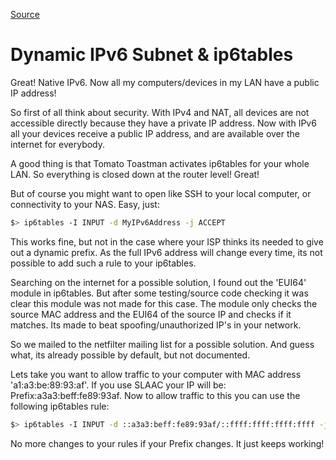 [Source](http://blog.dupondje.be/?p=17 "Permalink to Dynamic IPv6 Subnet & ip6tables")

# Dynamic IPv6 Subnet & ip6tables

Great! Native IPv6. Now all my computers/devices in my LAN have a public IP address!

So first of all think about security.
With IPv4 and NAT, all devices are not accessible directly because they have a private IP address.
Now with IPv6 all your devices receive a public IP address, and are available over the internet for everybody.

A good thing is that Tomato Toastman activates ip6tables for your whole LAN.
So everything is closed down at the router level! Great!

But of course you might want to open like SSH to your local computer, or connectivity to your NAS.
Easy, just:

```sh
$> ip6tables -I INPUT -d MyIPv6Address -j ACCEPT
```

This works fine, but not in the case where your ISP thinks its needed to give out a dynamic prefix.
As the full IPv6 address will change every time, its not possible to add such a rule to your ip6tables.

Searching on the internet for a possible solution, I found out the 'EUI64' module in ip6tables.
But after some testing/source code checking it was clear this module was not made for this case.
The module only checks the source MAC address and the EUI64 of the source IP and checks if it matches.
Its made to beat spoofing/unauthorized IP's in your network.

So we mailed to the netfilter mailing list for a possible solution.
And guess what, its already possible by default, but not documented.

Lets take you want to allow traffic to your computer with MAC address 'a1:a3:be:89:93:af'.
If you use SLAAC your IP will be: Prefix:a3a3:beff:fe89:93af.
Now to allow traffic to this you can use the following ip6tables rule:

```sh
$> ip6tables -I INPUT -d ::a3a3:beff:fe89:93af/::ffff:ffff:ffff:ffff -j ACCEPT
```

No more changes to your rules if your Prefix changes. It just keeps working!
